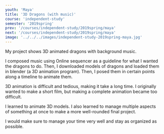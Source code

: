 ```yaml
---
youth: 'Maya'
title: '3D Dragons (with music)'
course: 'independent-study'
semester: '2019spring'
prev: '/courses/independent-study/2019spring/maya'
next: '/courses/independent-study/2019spring/maya'
image: '../../../images/independent-study-2019spring-maya.jpg'
---
```


My project shows 3D animated dragons with background music.

I composed music using Online sequencer as a guideline for what I wanted the dragons to do. Then, I downloaded models of dragons and loaded them in blender (a 3D animation program). Then, I posed them in certain points along a timeline to animate them.

3D animation is difficult and tedious, making it take a long time. I originally wanted to make a short film, but making a complete animation became too difficult. 

I learned to animate 3D models. I also learned to manage multiple aspects of something at once to make a more well-rounded final project.

I would make sure to manage your time very well and stay as organized as possible.
